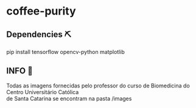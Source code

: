 # coffee-purity

<h2> Dependencies ⛏️</h2>
pip install tensorflow opencv-python matplotlib

<h2> INFO 📌</h2>
Todas as imagens fornecidas pelo professor do curso de Biomedicina do Centro Universitário Católica <br>
de Santa Catarina se encontram na pasta /images
